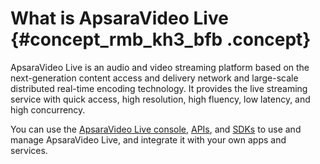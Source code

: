 # What is ApsaraVideo Live {#concept_rmb_kh3_bfb .concept}

ApsaraVideo Live is an audio and video streaming platform based on the next-generation content access and delivery network and large-scale distributed real-time encoding technology. It provides the live streaming service with quick access, high resolution, high fluency, low latency, and high concurrency.

You can use the [ApsaraVideo Live console](https://live.console.aliyun.com/?spm=5176.2020520001.aliyun_sidebar.aliyun_sidebar_live.28e04bd3YxLgBY), [APIs](https://www.alibabacloud.com/zh/support/developer-resources?spm=a2796.7919406.1097650.dzhnavresourcesb1.33dd2d23RMTf7w), and [SDKs](https://www.alibabacloud.com/zh/support/developer-resources?spm=a2796.7919406.1097650.dzhnavresourcesb1.33dd2d23RMTf7w) to use and manage ApsaraVideo Live, and integrate it with your own apps and services.

